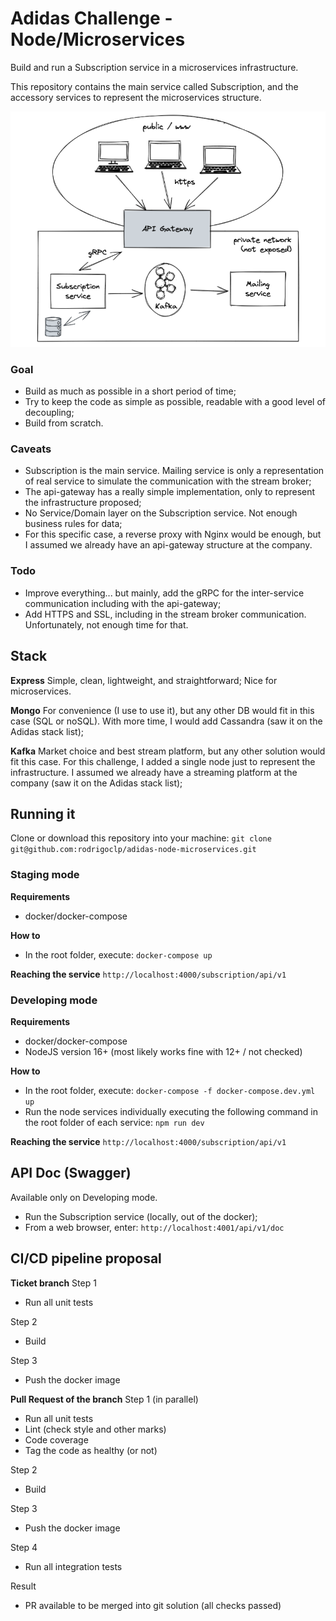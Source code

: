 # Adidas Challenge - Node/Microservices

Build and run a Subscription service in a microservices infrastructure.

This repository contains the main service called Subscription, and the accessory services to represent the microservices structure.

![alt text](https://github.com/rodrigoclp/adidas-microservices/blob/master/architecture2.png?raw=true)

### Goal

- Build as much as possible in a short period of time;
- Try to keep the code as simple as possible, readable with a good level of decoupling;
- Build from scratch.

### Caveats

- Subscription is the main service. Mailing service is only a representation of real service to simulate the communication with the stream broker;
- The api-gateway has a really simple implementation, only to represent the infrastructure proposed;
- No Service/Domain layer on the Subscription service. Not enough business rules for data;
- For this specific case, a reverse proxy with Nginx would be enough, but I assumed we already have an api-gateway structure at the company.

### Todo

- Improve everything... but mainly, add the gRPC for the inter-service communication including with the api-gateway;
- Add HTTPS and SSL, including in the stream broker communication.
Unfortunately, not enough time for that.

## Stack

**Express**
Simple, clean, lightweight, and straightforward; Nice for microservices.

**Mongo**
For convenience (I use to use it), but any other DB would fit in this case (SQL or noSQL). With more time, I would add Cassandra (saw it on the Adidas stack list);

**Kafka**
Market choice and best stream platform, but any other solution would fit this case. For this challenge, I added a single node just to represent the infrastructure. I assumed we already have a streaming platform at the company (saw it on the Adidas stack list);

## Running it

Clone or download this repository into your machine:
`git clone git@github.com:rodrigoclp/adidas-node-microservices.git`

### Staging mode

**Requirements**

- docker/docker-compose

**How to**

- In the root folder, execute:
`docker-compose up`

**Reaching the service**
`http://localhost:4000/subscription/api/v1`

### Developing mode

**Requirements**

- docker/docker-compose
- NodeJS version 16+ (most likely works fine with 12+ / not checked)

**How to**

- In the root folder, execute:
`docker-compose -f docker-compose.dev.yml up`
- Run the node services individually executing the following command in the root folder of each service:
`npm run dev`

**Reaching the service**
`http://localhost:4000/subscription/api/v1`

## API Doc (Swagger)

Available only on Developing mode.

- Run the Subscription service (locally, out of the docker);
- From a web browser, enter:
`http://localhost:4001/api/v1/doc`

## CI/CD pipeline proposal

**Ticket branch**
Step 1

- Run all unit tests

Step 2

- Build

Step 3

- Push the docker image

**Pull Request of the branch**
Step 1 (in parallel)

- Run all unit tests
- Lint (check style and other marks)
- Code coverage
- Tag the code as healthy (or not)

Step 2

- Build

Step 3

- Push the docker image

Step 4

- Run all integration tests

Result

- PR available to be merged into git solution (all checks passed)
